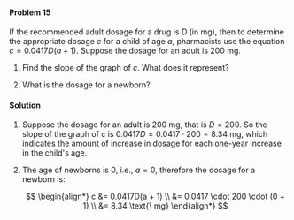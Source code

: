 <div class="alert alert-warning" role="alert">
<h4 class="alert-heading">Problem 15</h4>

If the recommended adult dosage for a drug is $D$ (in mg), then to determine the appropriate dosage $c$ for a child of 
age $a$, pharmacists use the equation $c = 0.0417D(a + 1)$. Suppose the dosage for an adult is $200$ mg.

1. Find the slope of the graph of $c$. What does it represent?

2. What is the dosage for a newborn?

</div>

<div class="alert alert-success" role="alert">
<h4 class="alert-heading">Solution</h4>

1. Suppose the dosage for an adult is $200$ mg, that is $D=200$. So the slope of the graph of $c$ is $0.0417D = 0.0417 \cdot 200 = 8.34 \text{\ mg}$, which indicates the amount of increase in dosage for each one-year increase in the child's age.

2. The age of newborns is $0$, i.e., $a=0$, therefore the dosage for a newborn is:

    $$
    \begin{align*}
    c &= 0.0417D(a + 1) \\
    &= 0.0417 \cdot 200 \cdot (0 + 1) \\
    &= 8.34 \text{\ mg}
    \end{align*}
    $$

</div>

